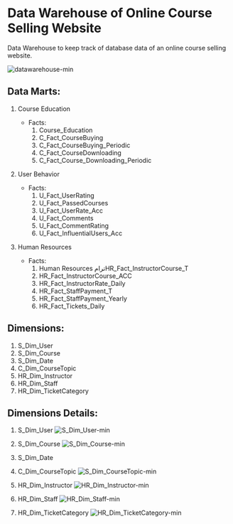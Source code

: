 # Data Warehouse of Online Course Selling Website

Data Warehouse to keep track of database data of an online course selling website.

![datawarehouse-min](https://user-images.githubusercontent.com/36237368/127320048-060457e2-b52a-497e-a273-94608573fcdc.png)

## Data Marts:
1. Course Education
    - Facts:
        1. Course_Education
        2. C_Fact_CourseBuying
        3. C_Fact_CourseBuying_Periodic
        4. C_Fact_CourseDownloading
        5. C_Fact_Course_Downloading_Periodic
    
2. User Behavior
    - Facts:
        1. U_Fact_UserRating
        2. U_Fact_PassedCourses
        3. U_Fact_UserRate_Acc
        4. U_Fact_Comments
        5. U_Fact_CommentRating
        6. U_Fact_InfluentialUsers_Acc

3. Human Resources
    - Facts:
        1. Human Resources ترامHR_Fact_InstructorCourse_T
        2. HR_Fact_InstructorCourse_ACC
        3. HR_Fact_InstructorRate_Daily
        4. HR_Fact_StaffPayment_T
        5. HR_Fact_StaffPayment_Yearly
        6. HR_Fact_Tickets_Daily


## Dimensions:
1. S_Dim_User
2. S_Dim_Course
3. S_Dim_Date
4. C_Dim_CourseTopic
5. HR_Dim_Instructor
6. HR_Dim_Staff
7. HR_Dim_TicketCategory

## Dimensions Details:

1. S_Dim_User
![S_Dim_User-min](https://user-images.githubusercontent.com/36237368/127320073-cc13a462-630c-4f4a-9437-02cc5bb9f4a9.png)

2. S_Dim_Course
![S_Dim_Course-min](https://user-images.githubusercontent.com/36237368/127320068-02a47129-5c05-4de9-a011-dc44b06e155e.png)
3. S_Dim_Date
4. C_Dim_CourseTopic
![S_Dim_CourseTopic-min](https://user-images.githubusercontent.com/36237368/127320070-2c36e65f-c00c-4bbb-89b1-8c0b4300554f.png)
5. HR_Dim_Instructor
![HR_Dim_Instructor-min](https://user-images.githubusercontent.com/36237368/127320057-ea704a49-8710-4cfe-89bc-965fc7bdf789.png)
6. HR_Dim_Staff
![HR_Dim_Staff-min](https://user-images.githubusercontent.com/36237368/127320060-a8784070-f2d7-44c5-a07a-b8c615003b52.png)
7. HR_Dim_TicketCategory
![HR_Dim_TicketCategory-min](https://user-images.githubusercontent.com/36237368/127320063-380f5388-31ec-4a82-80c4-4c2d5cace83b.png)